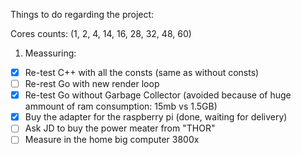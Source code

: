 Things to do regarding the project:

Cores counts: (1, 2, 4, 14, 16, 28, 32, 48, 60)

1. Meassuring:
- [x] Re-test C++ with all the consts (same as without consts)
- [ ] Re-rest Go with new render loop
- [x] Re-test Go without Garbage Collector (avoided because of huge ammount of ram consumption: 15mb vs 1.5GB)
- [x] Buy the adapter for the raspberry pi (done, waiting for delivery)
- [ ] Ask JD to buy the power meater from "THOR" 
- [ ] Measure in the home big computer 3800x